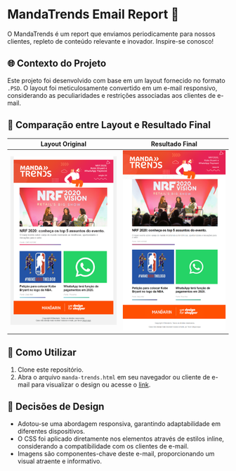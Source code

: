 # MandaTrends Email Report 💌

O MandaTrends é um report que enviamos periodicamente para nossos clientes, repleto de conteúdo relevante e inovador. Inspire-se conosco!

## 🌐 Contexto do Projeto

Este projeto foi desenvolvido com base em um layout fornecido no formato `.PSD`. O layout foi meticulosamente convertido em um e-mail responsivo, considerando as peculiaridades e restrições associadas aos clientes de e-mail.

## 📸 Comparação entre Layout e Resultado Final

| Layout Original | Resultado Final |
|-----------------|-----------------|
| ![Original](manda-trends-layout.png) | ![Final](manda-trends-site.png) |

## 🚀 Como Utilizar

1. Clone este repositório.
2. Abra o arquivo `manda-trends.html` em seu navegador ou cliente de e-mail para visualizar o design ou acesse o [link](https://lucaswenderson.github.io/manda-trends/).

## 🎨 Decisões de Design

- Adotou-se uma abordagem responsiva, garantindo adaptabilidade em diferentes dispositivos.
- O CSS foi aplicado diretamente nos elementos através de estilos inline, considerando a compatibilidade com os clientes de e-mail.
- Imagens são componentes-chave deste e-mail, proporcionando um visual atraente e informativo.
